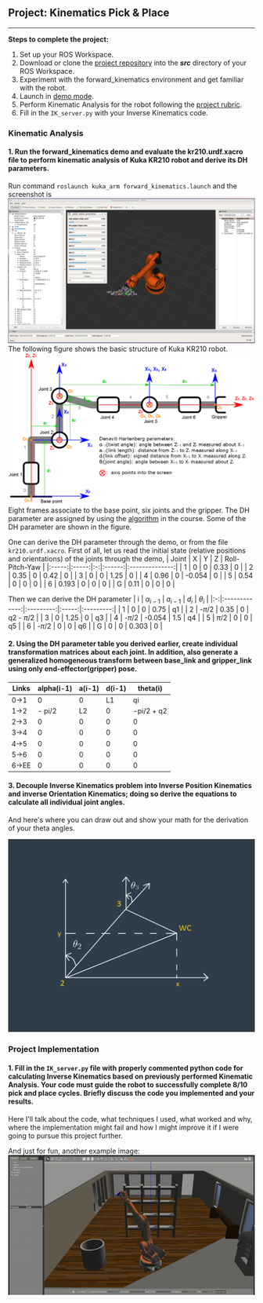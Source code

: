 ## Project: Kinematics Pick & Place
---


**Steps to complete the project:**  


1. Set up your ROS Workspace.
2. Download or clone the [project repository](https://github.com/udacity/RoboND-Kinematics-Project) into the ***src*** directory of your ROS Workspace.  
3. Experiment with the forward_kinematics environment and get familiar with the robot.
4. Launch in [demo mode](https://classroom.udacity.com/nanodegrees/nd209/parts/7b2fd2d7-e181-401e-977a-6158c77bf816/modules/8855de3f-2897-46c3-a805-628b5ecf045b/lessons/91d017b1-4493-4522-ad52-04a74a01094c/concepts/ae64bb91-e8c4-44c9-adbe-798e8f688193).
5. Perform Kinematic Analysis for the robot following the [project rubric](https://review.udacity.com/#!/rubrics/972/view).
6. Fill in the `IK_server.py` with your Inverse Kinematics code.


[//]: # (Image References)

[image1]: ./misc_images/misc1.png
[image2]: ./misc_images/misc3.png
[image3]: ./misc_images/misc2.png
[img_kin]: ./misc_images/kinematics_demo.png
[img_DH]: ./misc_images/joint_frame.png



### Kinematic Analysis
#### 1. Run the forward_kinematics demo and evaluate the kr210.urdf.xacro file to perform kinematic analysis of Kuka KR210 robot and derive its DH parameters.

Run command `roslaunch kuka_arm forward_kinematics.launch` and the screenshot is
![alt text][img_kin]
The following figure shows the basic structure of Kuka KR210 robot.
![alt text][img_DH]
Eight frames associate to the base point, six joints and the gripper. The DH parameter are assigned by using the [algorithm](https://classroom.udacity.com/nanodegrees/nd209/parts/7b2fd2d7-e181-401e-977a-6158c77bf816/modules/8855de3f-2897-46c3-a805-628b5ecf045b/lessons/87c52cd9-09ba-4414-bc30-24ae18277d24/concepts/2f59c902-9c32-4b26-9e52-5e495ec14dba) in the course. Some of the DH parameter are shown in the figure.

One can derive the DH parameter through the demo, or from the file `kr210.urdf.xacro`. First of all, let us read the initial state (relative positions and orientations) of the joints through the demo,
| Joint |   X   | Y |    Z   | Roll-Pitch-Yaw |
|:-----:|:-----:|:-:|:------:|:--------------:|
|   1   |   0   | 0 |  0.33  |        0       |
|   2   |  0.35 | 0 |  0.42  |        0       |
|   3   |   0   | 0 |  1.25  |        0       |
|   4   |  0.96 | 0 | -0.054 |        0       |
|   5   |  0.54 | 0 |    0   |        0       |
|   6   | 0.193 | 0 |    0   |        0       |
|   G   |  0.11 | 0 |    0   |        0       |

Then we can derive the DH parameter
| i | $\alpha_{i-1}$ | $a_{i-1}$ | $d_i$ | $\theta_i$ |
|:-:|:-------------:|:---------:|:-----:|:---------:|
| 1 |       0       |     0     |  0.75 |     q1    |
| 2 |     -$\pi$/2     |    0.35   |   0   | q2 - $\pi$/2 |
| 3 |       0       |    1.25   |   0   |     q3    |
| 4 |     -$\pi$/2     |   -0.054   |  1.5  |     q4    |
| 5 |      $\pi$/2     |     0     |   0   |     q5    |
| 6 |     -$\pi$/2     |     0     |   0   |     q6    |
| G |       0       |     0     | 0.303 |     0     |



#### 2. Using the DH parameter table you derived earlier, create individual transformation matrices about each joint. In addition, also generate a generalized homogeneous transform between base_link and gripper_link using only end-effector(gripper) pose.

Links | alpha(i-1) | a(i-1) | d(i-1) | theta(i)
--- | --- | --- | --- | ---
0->1 | 0 | 0 | L1 | qi
1->2 | - pi/2 | L2 | 0 | -pi/2 + q2
2->3 | 0 | 0 | 0 | 0
3->4 |  0 | 0 | 0 | 0
4->5 | 0 | 0 | 0 | 0
5->6 | 0 | 0 | 0 | 0
6->EE | 0 | 0 | 0 | 0


#### 3. Decouple Inverse Kinematics problem into Inverse Position Kinematics and inverse Orientation Kinematics; doing so derive the equations to calculate all individual joint angles.

And here's where you can draw out and show your math for the derivation of your theta angles.

![alt text][image2]

### Project Implementation

#### 1. Fill in the `IK_server.py` file with properly commented python code for calculating Inverse Kinematics based on previously performed Kinematic Analysis. Your code must guide the robot to successfully complete 8/10 pick and place cycles. Briefly discuss the code you implemented and your results.


Here I'll talk about the code, what techniques I used, what worked and why, where the implementation might fail and how I might improve it if I were going to pursue this project further.  


And just for fun, another example image:
![alt text][image3]
